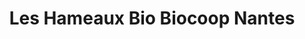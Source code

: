 ---
title: "Les Hameaux Bio Biocoop Nantes"
url: /nantes/les-hameaux-bio-biocoop-nantes/
shop: supermarché
---